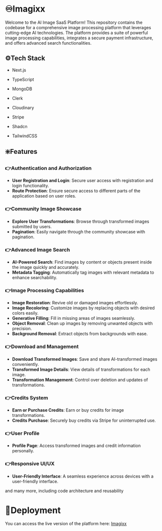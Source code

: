 
# ♾️Imagixx
Welcome to the AI Image SaaS Platform! This repository contains the codebase for a comprehensive image processing platform that leverages cutting-edge AI technologies. The platform provides a suite of powerful image processing capabilities, integrates a secure payment infrastructure, and offers advanced search functionalities.


## ⚙️Tech Stack

- Next.js

- TypeScript

- MongoDB

- Clerk

- Cloudinary

- Stripe

- Shadcn

- TailwindCSS

## ❇️Features

### 👉Authentication and Authorization
- **User Registration and Login**: Secure user access with registration and login functionality.
- **Route Protection**: Ensure secure access to different parts of the application based on user roles.

### 👉Community Image Showcase
- **Explore User Transformations**: Browse through transformed images submitted by users.
- **Pagination**: Easily navigate through the community showcase with pagination.

### 👉Advanced Image Search
- **AI-Powered Search**: Find images by content or objects present inside the image quickly and accurately.
- **Metadata Tagging**: Automatically tag images with relevant metadata to enhance searchability.

### 👉Image Processing Capabilities
- **Image Restoration**: Revive old or damaged images effortlessly.
- **Image Recoloring**: Customize images by replacing objects with desired colors easily.
- **Generative Filling**: Fill in missing areas of images seamlessly.
- **Object Removal**: Clean up images by removing unwanted objects with precision.
- **Background Removal**: Extract objects from backgrounds with ease.

### 👉Download and Management
- **Download Transformed Images**: Save and share AI-transformed images conveniently.
- **Transformed Image Details**: View details of transformations for each image.
- **Transformation Management**: Control over deletion and updates of transformations.

### 👉Credits System
- **Earn or Purchase Credits**: Earn or buy credits for image transformations.
- **Credits Purchase**: Securely buy credits via Stripe for uninterrupted use.

### 👉User Profile
- **Profile Page**: Access transformed images and credit information personally.

### 👉Responsive UI/UX
- **User-Friendly Interface**: A seamless experience across devices with a user-friendly interface.

and many more, including code architecture and reusability
# 🚀Deployment

You can access the live version of the platform here: [Imagixx](https://imagixx.vercel.app/)

